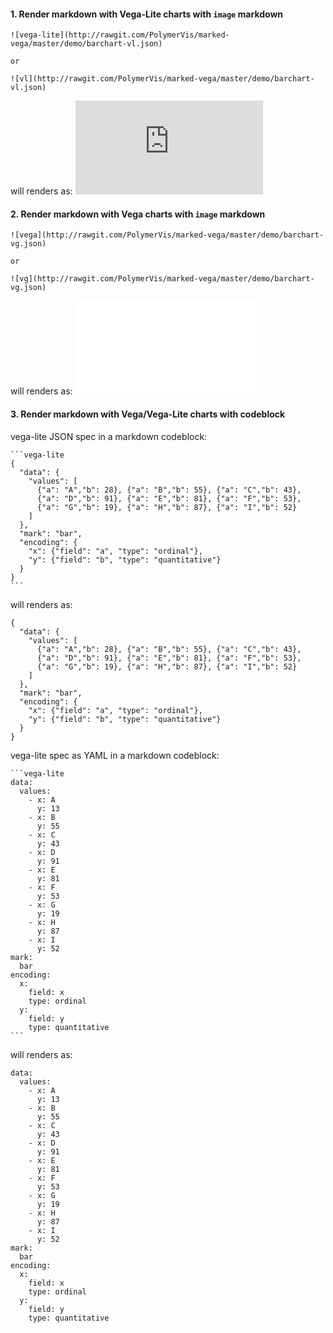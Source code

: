 #### 1. Render markdown with Vega-Lite charts with `image` markdown
~~~
![vega-lite](http://rawgit.com/PolymerVis/marked-vega/master/demo/barchart-vl.json)

or

![vl](http://rawgit.com/PolymerVis/marked-vega/master/demo/barchart-vl.json)
~~~
will renders as:
![vega-lite](http://rawgit.com/PolymerVis/marked-vega/master/demo/barchart-vl.json)

#### 2. Render markdown with Vega charts with `image` markdown
~~~
![vega](http://rawgit.com/PolymerVis/marked-vega/master/demo/barchart-vg.json)

or

![vg](http://rawgit.com/PolymerVis/marked-vega/master/demo/barchart-vg.json)
~~~
will renders as:
![vg](barchart-vg.json)


#### 3. Render markdown with Vega/Vega-Lite charts with codeblock
vega-lite JSON spec in a markdown codeblock:
~~~~
```vega-lite
{
  "data": {
    "values": [
      {"a": "A","b": 28}, {"a": "B","b": 55}, {"a": "C","b": 43},
      {"a": "D","b": 91}, {"a": "E","b": 81}, {"a": "F","b": 53},
      {"a": "G","b": 19}, {"a": "H","b": 87}, {"a": "I","b": 52}
    ]
  },
  "mark": "bar",
  "encoding": {
    "x": {"field": "a", "type": "ordinal"},
    "y": {"field": "b", "type": "quantitative"}
  }
}
```
~~~~
will renders as:
```vega-lite
{
  "data": {
    "values": [
      {"a": "A","b": 28}, {"a": "B","b": 55}, {"a": "C","b": 43},
      {"a": "D","b": 91}, {"a": "E","b": 81}, {"a": "F","b": 53},
      {"a": "G","b": 19}, {"a": "H","b": 87}, {"a": "I","b": 52}
    ]
  },
  "mark": "bar",
  "encoding": {
    "x": {"field": "a", "type": "ordinal"},
    "y": {"field": "b", "type": "quantitative"}
  }
}
```

vega-lite spec as YAML in a markdown codeblock:
~~~~
```vega-lite
data:
  values:
    - x: A
      y: 13
    - x: B
      y: 55
    - x: C
      y: 43
    - x: D
      y: 91      
    - x: E
      y: 81      
    - x: F
      y: 53      
    - x: G
      y: 19      
    - x: H
      y: 87      
    - x: I
      y: 52      
mark:
  bar
encoding:
  x:
    field: x
    type: ordinal
  y:
    field: y
    type: quantitative
```
~~~~
will renders as:
```vega-lite
data:
  values:
    - x: A
      y: 13
    - x: B
      y: 55
    - x: C
      y: 43
    - x: D
      y: 91      
    - x: E
      y: 81      
    - x: F
      y: 53      
    - x: G
      y: 19      
    - x: H
      y: 87      
    - x: I
      y: 52      
mark:
  bar
encoding:
  x:
    field: x
    type: ordinal
  y:
    field: y
    type: quantitative
```
